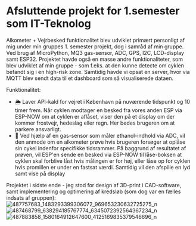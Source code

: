 # Afsluttende projekt for 1.semester som IT-Teknolog
Alkometer + Vejrbesked funktionalitet blev udviklet primært personligt af mig under min gruppes 1. semester projekt, dog i samråd af min gruppe. Ved brug af MicroPython, MQ3 gas-sensor, ADC, GPS, I2C, LCD-display samt ESP32. Projektet havde også en masse andre funktionaliteter, som blev udviklet af min gruppe - som f.eks. at den kunne detecte om cyklen befandt sig i en high-risk zone. Samtidig havde vi opsat en server, hvor via MQTT blev sendt data til et dashboard som så visualiserede dataen.

Funktionalitet:
* 🌦️ Laver API-kald for vejret i København på nuværende tidspunkt og 10 timer frem. Når cyklen modtager en besked fra vores anden ESP via ESP-NOW om at cyklen er aflåset,  viser den på et display om der kommer frostvejr, hedeslag eller regn. Her bedes brugeren om at parkere ansvarligt.
* 🍺 Ved hjælp af en gas-sensor som måler ethanol-indhold via ADC, vil den anmode om en alkometer prøve hvis brugeren forsøger at oplåse sin cykel indenfor specifikke tidsrammer. På baggrund af resultatet af prøven, vil ESP'en sende en besked via ESP-NOW til låse-boksen at cyklen skal forblive låst hvis målingen er for høj, eller låse op for cyklen hvis promillen er under en fastsat værdi. Samtidig vil den afspille en lyd samt vise på display

Projektet i sidste ende - jeg stod for design af 3D-print i CAD-software, samt implementering og optimering af kredsløb (som dog var en fælles indsats af gruppen):
![487757683_1483293399306072_969653230632725275_n](https://github.com/user-attachments/assets/6fe0a5b8-1e7f-4182-b7e5-0f6cc03b4f37)
![487468799_638294185767774_6345072392564367234_n](https://github.com/user-attachments/assets/75e9eca6-7b35-45a8-9bbc-ebf4014d2d67)
![487883858_1580164912647600_4125169835379546696_n](https://github.com/user-attachments/assets/39a63255-aca4-48ae-b8ef-2702f37497f3)
